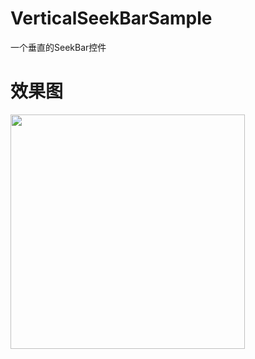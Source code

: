 # VerticalSeekBarSample
一个垂直的SeekBar控件
# 效果图

<img src="https://github.com/kangdongpu/VerticalSeekBarSample/blob/master/seekbar.png" width="375"/>
